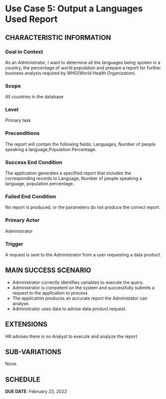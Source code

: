 # Use Case 5: Output a Languages Used Report

## CHARACTERISTIC INFORMATION

### Goal in Context
As an Administrator, I want to determine all the languages being spoken in a country, the percentage of world population and prepare a report for further business analysis required by WHO(World Health Organization).
### Scope
All countries in the database
### Level
Primary task
### Preconditions
The report will contain the following fields: Languages, Number of people speaking a language,Population Percentage.
### Success End Condition
The application generates a specified report that includes the corresponding records to Language, Number of people speaking a language, population percentage.
### Failed End Condition
No report is produced, or the parameters do not produce the correct report.
### Primary Actor
Administrator
### Trigger
A request is sent to the Administrator from a user requesting a data product.
## MAIN SUCCESS SCENARIO

- Administrator correctly identifies variables to execute the query.
- Administrator is competent on the system and successfully submits a request to the application to process.
- The application produces an accurate report the Administator can analyse.
- Administrator uses data to advise data product request.

## EXTENSIONS

HR advises there is no Analyst to execute and analyze the report

## SUB-VARIATIONS

None.

## SCHEDULE

**DUE DATE**: February 23, 2022